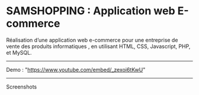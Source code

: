 # SAMSHOPPING : Application web E-commerce

Réalisation d’une application web e-commerce pour une entreprise de vente des produits informatiques , en utilisant HTML, CSS, Javascript, PHP, et MySQL.

---
Demo : "https://www.youtube.com/embed/_zexoi6tKwU" 

---
Screenshots


  
 


